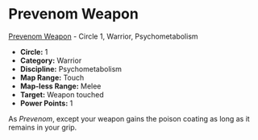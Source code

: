# Prevenom Weapon

[Prevenom Weapon](/Psionics/P/PrevenomWeapon.md) - Circle 1, Warrior, Psychometabolism

- **Circle:** 1
- **Category:** Warrior
- **Discipline:** Psychometabolism
- **Map Range:** Touch
- **Map-less Range:** Melee
- **Target:** Weapon touched
- **Power Points:** 1

As *Prevenom*, except your weapon gains the poison coating as long as it remains in your grip.
